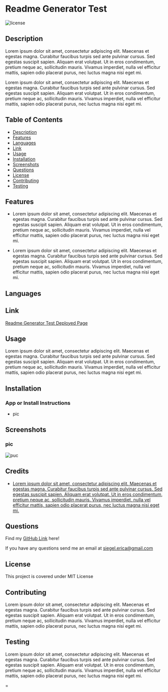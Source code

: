 # Readme Generator Test 
  
  ![license](https://img.shields.io/badge/License-MIT%20License-blue?style=for-the-badge)

 
  ## Description
  Lorem ipsum dolor sit amet, consectetur adipiscing elit. Maecenas et egestas magna. Curabitur faucibus turpis sed ante pulvinar cursus. Sed egestas suscipit sapien. Aliquam erat volutpat. Ut in eros condimentum, pretium neque ac, sollicitudin mauris. Vivamus imperdiet, nulla vel efficitur mattis, sapien odio placerat purus, nec luctus magna nisi eget mi.

  Lorem ipsum dolor sit amet, consectetur adipiscing elit. Maecenas et egestas magna. Curabitur faucibus turpis sed ante pulvinar cursus. Sed egestas suscipit sapien. Aliquam erat volutpat. Ut in eros condimentum, pretium neque ac, sollicitudin mauris. Vivamus imperdiet, nulla vel efficitur mattis, sapien odio placerat purus, nec luctus magna nisi eget mi.


  ## Table of Contents
  
  * [Description](#description)
  * [Features](#features)
  * [Languages](#languages)
  * [Link](#link)
  * [Usage](#usage)
  * [Installation](#installation)
  * [Screenshots](#screenshots)
  * [Questions](#questions)
  * [License](#license)
  * [Contributing](#contributing)
  * [Testing](#testing)


  

  ## Features
    
  - Lorem ipsum dolor sit amet, consectetur adipiscing elit. Maecenas et egestas magna. Curabitur faucibus turpis sed ante pulvinar cursus. Sed egestas suscipit sapien. Aliquam erat volutpat. Ut in eros condimentum, pretium neque ac, sollicitudin mauris. Vivamus imperdiet, nulla vel efficitur mattis, sapien odio placerat purus, nec luctus magna nisi eget mi.
      
  - Lorem ipsum dolor sit amet, consectetur adipiscing elit. Maecenas et egestas magna. Curabitur faucibus turpis sed ante pulvinar cursus. Sed egestas suscipit sapien. Aliquam erat volutpat. Ut in eros condimentum, pretium neque ac, sollicitudin mauris. Vivamus imperdiet, nulla vel efficitur mattis, sapien odio placerat purus, nec luctus magna nisi eget mi.
      
  
  

  ## Languages

  


  ## Link 

  [Readme Generator Test Deployed Page](https://github.com/ericasiegel/readme-generator)


  ## Usage

  Lorem ipsum dolor sit amet, consectetur adipiscing elit. Maecenas et egestas magna. Curabitur faucibus turpis sed ante pulvinar cursus. Sed egestas suscipit sapien. Aliquam erat volutpat. Ut in eros condimentum, pretium neque ac, sollicitudin mauris. Vivamus imperdiet, nulla vel efficitur mattis, sapien odio placerat purus, nec luctus magna nisi eget mi.


  

  ## Installation
  ### App or Install Instructions
    
  - pic
      
  


  

  ## Screenshots
    
  ### pic
  ![puc](test)

      

  

  ## Credits

  
    
  - [Lorem ipsum dolor sit amet, consectetur adipiscing elit. Maecenas et egestas magna. Curabitur faucibus turpis sed ante pulvinar cursus. Sed egestas suscipit sapien. Aliquam erat volutpat. Ut in eros condimentum, pretium neque ac, sollicitudin mauris. Vivamus imperdiet, nulla vel efficitur mattis, sapien odio placerat purus, nec luctus magna nisi eget mi.](test)
    
  


  ## Questions

  Find my [GitHub Link](https://github.com/ericasiegel/readme-generator) here!
  
  If you have any questions send me an email at [siegel.erica@gmail.com](mailto:siegel.erica@gmail.com)


  ## License

  This project is covered under MIT License


  

  ## Contributing
  Lorem ipsum dolor sit amet, consectetur adipiscing elit. Maecenas et egestas magna. Curabitur faucibus turpis sed ante pulvinar cursus. Sed egestas suscipit sapien. Aliquam erat volutpat. Ut in eros condimentum, pretium neque ac, sollicitudin mauris. Vivamus imperdiet, nulla vel efficitur mattis, sapien odio placerat purus, nec luctus magna nisi eget mi.

  
  

  

  ## Testing
  Lorem ipsum dolor sit amet, consectetur adipiscing elit. Maecenas et egestas magna. Curabitur faucibus turpis sed ante pulvinar cursus. Sed egestas suscipit sapien. Aliquam erat volutpat. Ut in eros condimentum, pretium neque ac, sollicitudin mauris. Vivamus imperdiet, nulla vel efficitur mattis, sapien odio placerat purus, nec luctus magna nisi eget mi.

  =

